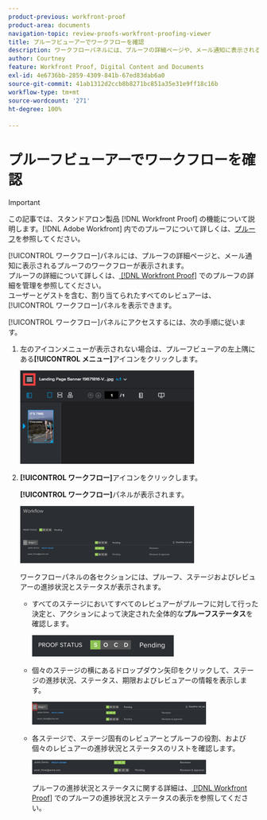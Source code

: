 ```yaml
---
product-previous: workfront-proof
product-area: documents
navigation-topic: review-proofs-workfront-proofing-viewer
title: プルーフビューアーでワークフローを確認
description: ワークフローパネルには、プルーフの詳細ページや、メール通知に表示されるプルーフのワークフローが表示されます。プルーフの詳細について詳しくは、Workfront Proof でのプルーフの詳細の管理を参照してください。ユーザーとゲストを含む、割り当てられたすべてのレビュアーは、ワークフローパネルを表示できます。
author: Courtney
feature: Workfront Proof, Digital Content and Documents
exl-id: 4e6736bb-2859-4309-841b-67ed83dab6a0
source-git-commit: 41ab1312d2ccb8b8271bc851a35e31e9ff18c16b
workflow-type: tm+mt
source-wordcount: '271'
ht-degree: 100%

---
```


# プルーフビューアーでワークフローを確認

>[!IMPORTANT]
>
>この記事では、スタンドアロン製品 [!DNL Workfront Proof] の機能について説明します。[!DNL Adobe Workfront] 内でのプルーフについて詳しくは、[プルーフ](../../../review-and-approve-work/proofing/proofing.md)を参照してください。

[!UICONTROL ワークフロー]パネルには、プルーフの詳細ページと、メール通知に表示されるプルーフのワークフローが表示されます。\
プルーフの詳細について詳しくは、[ [!DNL Workfront Proof]](../../../workfront-proof/wp-work-proofsfiles/manage-your-work/manage-proof-details.md) でのプルーフの詳細を管理を参照してください。\
ユーザーとゲストを含む、割り当てられたすべてのレビュアーは、[!UICONTROL ワークフロー]パネルを表示できます。

[!UICONTROL ワークフロー]パネルにアクセスするには、次の手順に従います。

1. 左のアイコンメニューが表示されない場合は、プルーフビューアの左上隅にある&#x200B;**[!UICONTROL メニュー]**&#x200B;アイコンをクリックします。

   ![Menu_icon_in_Proofing_Viewer.png](assets/menu-icon-in-proofing-viewer-350x188.png)

1. **[!UICONTROL ワークフロー]**&#x200B;アイコンをクリックします。

   **[!UICONTROL ワークフロー]**&#x200B;パネルが表示されます。

   ![](assets/workflow-panel-350x115.png)

   ワークフローパネルの各セクションには、プルーフ、ステージおよびレビュアーの進捗状況とステータスが表示されます。

   * すべてのステージにおいてすべてのレビュアーがプルーフに対して行った決定と、アクションによって決定された全体的な&#x200B;**プルーフステータス**&#x200B;を確認します。

     ![Screenshot_2018-05-01_10-23-53.png](assets/screenshot-2018-05-01-10-23-53-285x43.png)

   * 個々のステージの横にあるドロップダウン矢印をクリックして、ステージの進捗状況、ステータス、期限およびレビュアーの情報を表示します。

     ![Screen_Shot_2018-05-01_at_2.01.22_PM.png](assets/screen-shot-2018-05-01-at-2.01.22-pm-350x46.png)

   * 各ステージで、ステージ固有のレビュアーとプルーフの役割、および個々のレビュアーの進捗状況とステータスのリストを確認します。

     ![Screen_Shot_2018-05-01_at_10.33.37_AM.png](assets/screen-shot-2018-05-01-at-10.33.37-am-350x29.png)

     プルーフの進捗状況とステータスに関する詳細は、[ [!DNL Workfront Proof]](../../../workfront-proof/wp-work-proofsfiles/manage-your-work/view-progress-and-status-of-proof.md) でのプルーフの進捗状況とステータスの表示を参照してください。
